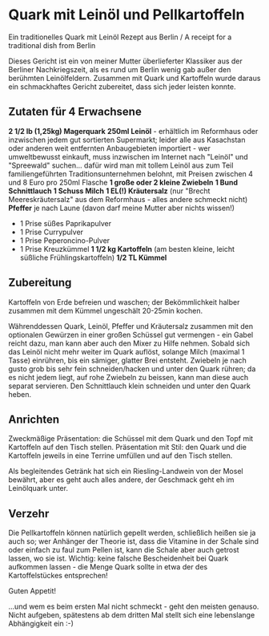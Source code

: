 # Quark mit Leinöl und Pellkartoffeln
Ein traditionelles Quark mit Leinöl Rezept aus Berlin / A receipt for a traditional dish from Berlin

Dieses Gericht ist ein von meiner Mutter überlieferter Klassiker aus der Berliner Nachkriegszeit, als es rund um Berlin wenig gab außer den berühmten Leinölfeldern. Zusammen mit Quark und Kartoffeln wurde daraus ein schmackhaftes Gericht zubereitet, dass sich jeder leisten konnte.

Zutaten für 4 Erwachsene
------------------------

**2 1/2 lb (1,25kg) Magerquark**
**250ml Leinöl** - erhältlich im Reformhaus oder inzwischen jedem gut sortierten Supermarkt; leider alle aus Kasachstan oder anderen weit entfernten Anbaugebieten importiert - wer umweltbewusst einkauft, muss inzwischen im Internet nach "Leinöl" und "Spreewald" suchen... dafür wird man mit tollem Leinöl aus zum Teil familiengeführten Traditionsunternehmen belohnt, mit Preisen zwischen 4 und 8 Euro pro 250ml Flasche
**1 große oder 2 kleine Zwiebeln**
**1 Bund Schnittlauch**
**1 Schuss Milch**
**1 EL(!) Kräutersalz** (nur "Brecht Meereskräutersalz" aus dem Reformhaus - alles andere schmeckt nicht)
**Pfeffer**
je nach Laune (davon darf meine Mutter aber nichts wissen!)
- 1 Prise süßes Paprikapulver
- 1 Prise Currypulver
- 1 Prise Peperoncino-Pulver
- 1 Prise Kreuzkümmel
**1 1/2 kg Kartoffeln** (am besten kleine, leicht süßliche Frühlingskartoffeln)
**1/2 TL Kümmel**

Zubereitung
-----------
Kartoffeln von Erde befreien und waschen; der Bekömmlichkeit halber zusammen mit dem Kümmel ungeschält 20-25min kochen.

Währenddessen Quark, Leinöl, Pfeffer und Kräutersalz zusammen mit den optionalen Gewürzen in einer großen Schüssel gut vermengen - ein Gabel reicht dazu, man kann aber auch den Mixer zu Hilfe nehmen. Sobald sich das Leinöl nicht mehr weiter im Quark auflöst, solange Milch (maximal 1 Tasse) einrühren, bis ein sämiger, glatter Brei entsteht.
Zwiebeln je nach gusto grob bis sehr fein schneiden/hacken und unter den Quark rühren; da es nicht jedem liegt, auf rohe Zwiebeln zu beissen, kann man diese auch separat servieren.
Den Schnittlauch klein schneiden und unter den Quark heben.

Anrichten
---------
Zweckmäßige Präsentation: die Schüssel mit dem Quark und den Topf mit Kartoffeln auf den Tisch stellen.
Präsentation mit Stil: den Quark und die Kartoffeln jeweils in eine Terrine umfüllen und auf den Tisch stellen.

Als begleitendes Getränk hat sich ein Riesling-Landwein von der Mosel bewährt, aber es geht auch alles andere, der Geschmack geht eh im Leinölquark unter.

Verzehr
-------
Die Pellkartoffeln können natürlich gepellt werden, schließlich heißen sie ja auch so; wer Anhänger der Theorie ist, dass die Vitamine in der Schale sind oder einfach zu faul zum Pellen ist, kann die Schale aber auch getrost lassen, wo sie ist.
Wichtig: keine falsche Bescheidenheit bei Quark aufkommen lassen - die Menge Quark sollte in etwa der des Kartoffelstückes entsprechen!

Guten Appetit!

...und wem es beim ersten Mal nicht schmeckt - geht den meisten genauso. Nicht aufgeben, spätestens ab dem dritten Mal stellt sich eine lebenslange Abhängigkeit ein :-)
